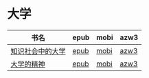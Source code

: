 # 大学

| 书名 | epub | mobi | azw3 |
| --- | --- | --- | --- |
| [知识社会中的大学](http://ct.dalanmei.com/f/31084289-572019871-24eb34) | [epub](http://ct.dalanmei.com/f/31084289-572019871-24eb34) | [mobi](http://ct.dalanmei.com/f/31084289-571732110-3ef73f) | [azw3](http://ct.dalanmei.com/f/31084289-572083860-3501c8) |
| [大学的精神](http://ct.dalanmei.com/f/31084289-571803109-50e213) | [epub](http://ct.dalanmei.com/f/31084289-571803109-50e213) | [mobi](http://ct.dalanmei.com/f/31084289-571533319-5bf2c9) | [azw3](http://ct.dalanmei.com/f/31084289-571989957-efd471) |
